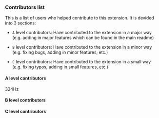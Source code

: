 ### Contributors list
This is a list of users who helped contribute to this extension.
It is devided into 3 sections:
* `A` level contributors: Have contributed to the extension in a major way<br>(e.g. adding in major features which can be found in the main readme)

* `B` level contributors: Have contributed to the extension in a minor way<br>(e.g. fixing bugs, adding in minor features, etc.)

* `C` level contributors: Have contributed to the extension in a small way<br>(e.g. fixing typos, adding in small features, etc.)

#### A level contributors
324Hz

#### B level contributors

#### C level contributors